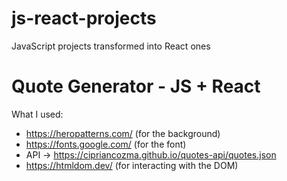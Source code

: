# js-react-projects

JavaScript projects transformed into React ones

# Quote Generator - JS + React

What I used:

- https://heropatterns.com/ (for the background)
- https://fonts.google.com/ (for the font)
- API -> https://cipriancozma.github.io/quotes-api/quotes.json
- https://htmldom.dev/ (for interacting with the DOM)
